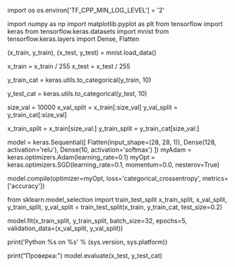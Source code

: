 import os
os.environ['TF_CPP_MIN_LOG_LEVEL'] = '2'


import numpy as np
import matplotlib.pyplot as plt
from tensorflow import keras
from tensorflow.keras.datasets import mnist
from tensorflow.keras.layers import Dense, Flatten


(x_train, y_train), (x_test, y_test) = mnist.load_data()


x_train = x_train / 255
x_test = x_test / 255


y_train_cat = keras.utils.to_categorical(y_train, 10)

y_test_cat = keras.utils.to_categorical(y_test, 10)


size_val = 10000
x_val_split = x_train[:size_val]
y_val_split = y_train_cat[:size_val]


x_train_split = x_train[size_val:]
y_train_split = y_train_cat[size_val:]


model = keras.Sequential([
    Flatten(input_shape=(28, 28, 1)),
    Dense(128, activation='relu'),
    Dense(10, activation='softmax')
])
myAdam = keras.optimizers.Adam(learning_rate=0.1)
myOpt = keras.optimizers.SGD(learning_rate=0.1, momentum=0.0, nesterov=True)


model.compile(optimizer=myOpt,
              loss='categorical_crossentropy',
              metrics=['accuracy'])

from sklearn.model_selection import train_test_split
x_train_split, x_val_split, y_train_split, y_val_split = train_test_split(x_train, y_train_cat,
                                                                          test_size=0.2)

model.fit(x_train_split, y_train_split, batch_size=32, epochs=5,
          validation_data=(x_val_split, y_val_split))

print('Python %s on %s' % (sys.version, sys.platform))

print("Проверка:")
model.evaluate(x_test, y_test_cat)
